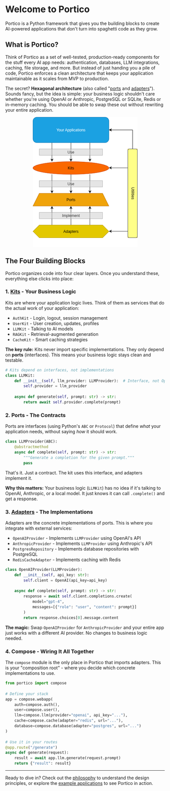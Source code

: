 # Welcome to Portico

Portico is a Python framework that gives you the building blocks to create AI-powered applications that don't turn into spaghetti code as they grow.

## What is Portico?

Think of Portico as a set of well-tested, production-ready components for the stuff every AI app needs: authentication, databases, LLM integrations, caching, file storage, and more. But instead of just handing you a pile of code, Portico enforces a clean architecture that keeps your application maintainable as it scales from MVP to production.

The secret? **Hexagonal architecture** (also called "[ports](ports/index.md) and [adapters](adapters/index.md)"). Sounds fancy, but the idea is simple: your business logic shouldn't care whether you're using OpenAI or Anthropic, PostgreSQL or SQLite, Redis or in-memory caching. You should be able to swap these out without rewriting your entire application.

<div align="center">
  <img src="images/portico_architecture.png" alt="Portico Architecture">
</div>

## The Four Building Blocks

Portico organizes code into four clear layers. Once you understand these, everything else clicks into place:

### 1. **[Kits](kits/index.md)** - Your Business Logic

Kits are where your application logic lives. Think of them as services that do the actual work of your application:

- `AuthKit` - Login, logout, session management
- `UserKit` - User creation, updates, profiles
- `LLMKit` - Talking to AI models
- `RAGKit` - Retrieval-augmented generation
- `CacheKit` - Smart caching strategies

**The key rule:** Kits never import specific implementations. They only depend on **ports** (interfaces). This means your business logic stays clean and testable.

```python
# Kits depend on interfaces, not implementations
class LLMKit:
    def __init__(self, llm_provider: LLMProvider):  # Interface, not OpenAI or Anthropic
        self.provider = llm_provider

    async def generate(self, prompt: str) -> str:
        return await self.provider.complete(prompt)
```

### 2. **Ports** - The Contracts

Ports are interfaces (using Python's `ABC` or `Protocol`) that define *what* your application needs, without saying *how* it should work.

```python
class LLMProvider(ABC):
    @abstractmethod
    async def complete(self, prompt: str) -> str:
        """Generate a completion for the given prompt."""
        pass
```

That's it. Just a contract. The kit uses this interface, and adapters implement it.

**Why this matters:** Your business logic (`LLMKit`) has no idea if it's talking to OpenAI, Anthropic, or a local model. It just knows it can call `.complete()` and get a response.

### 3. **[Adapters](adapters/index.md)** - The Implementations

Adapters are the concrete implementations of ports. This is where you integrate with external services:

- `OpenAIProvider` - Implements `LLMProvider` using OpenAI's API
- `AnthropicProvider` - Implements `LLMProvider` using Anthropic's API
- `PostgresRepository` - Implements database repositories with PostgreSQL
- `RedisCacheAdapter` - Implements caching with Redis

```python
class OpenAIProvider(LLMProvider):
    def __init__(self, api_key: str):
        self.client = OpenAI(api_key=api_key)

    async def complete(self, prompt: str) -> str:
        response = await self.client.completions.create(
            model="gpt-4",
            messages=[{"role": "user", "content": prompt}]
        )
        return response.choices[0].message.content
```

**The magic:** Swap `OpenAIProvider` for `AnthropicProvider` and your entire app just works with a different AI provider. No changes to business logic needed.

### 4. **Compose** - Wiring It All Together

The `compose` module is the only place in Portico that imports adapters. This is your "composition root" - where you decide which concrete implementations to use.

```python
from portico import compose

# Define your stack
app = compose.webapp(
    auth=compose.auth(),
    user=compose.user(),
    llm=compose.llm(provider="openai", api_key="..."),
    cache=compose.cache(adapter="redis", url="..."),
    database=compose.database(adapter="postgres", url="...")
)

# Use it in your routes
@app.route("/generate")
async def generate(request):
    result = await app.llm.generate(request.prompt)
    return {"result": result}
```

---

Ready to dive in? Check out the [philosophy](philosophy.md) to understand the design principles, or explore the [example applications](https://github.com/yourusername/portico-examples) to see Portico in action.
